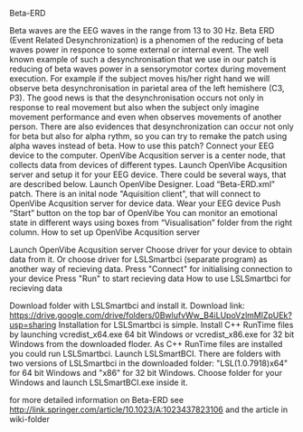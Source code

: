 Beta-ERD

Beta waves are the EEG waves in the range from 13 to 30 Hz. Beta ERD (Event Related Desynchronization) is a phenomen of the reducing of beta waves
power in responce to some external or internal event. The well known example of such a desynchronisation that we use in our patch is
reducing of beta waves power in a sensorymotor cortex during movement execution. For example if the subject moves his/her right hand we will 
observe beta desynchronisation in parietal area of the left hemishere (C3, P3). The good news is that the desynchronisation occurs not only
in response to real movement but also when the subject only imagine movement performance and even when observes movements of another person. There are also evidences that desynchronization can 
occur not only for beta but also for alpha rythm, so you can try to remake the patch using alpha waves instead of beta.
How to use this patch?
Connect your EEG device to the computer.
OpenVibe Acqusition server is a center node, that collects data from devices of different types. Launch OpenVibe Acqusition server and setup it for your EEG device. There could be several ways, that are described below.
Launch OpenVibe Designer.
Load “Beta-ERD.xml” patch.
There is an inital node "Aquisition client", that will connect to OpenVibe Acqusition server for device data.
Wear your EEG device
Push “Start” button on the top bar of OpenVibe
You can monitor an emotional state in different ways using boxes from “Visualisation” folder from the right column.
How to set up OpenVibe Acqusition server

Launch OpenVibe Acqusition server
Choose driver for your device to obtain data from it.
Or choose driver for LSLSmartbci (separate program) as another way of recieving data.
Press "Connect" for initialising connection to your device
Press "Run" to start recieving data
How to use LSLSmartbci for recieving data

Download folder with LSLSmartbci and install it. Download link: https://drive.google.com/drive/folders/0BwlufvWw_B4iLUpoVzlmMlZpUEk?usp=sharing
Installation for LSLSmartbci is simple. Install C++ RunTime files by launching vcredist_x64.exe 64 bit Windows or vcredist_x86.exe for 32 bit Windows from the downloaded floder. As C++ RunTime files are installed you could run LSLSmartbci.
Launch LSLSmartBCI. There are folders with two versions of LSLSmartbci in the downloaded folder: "LSL(1.0.7918)x64" for 64 bit Windows and "x86" for 32 bit Windows. Choose folder for your Windows and launch LSLSmartBCI.exe inside it.

for more detailed information on Beta-ERD see http://link.springer.com/article/10.1023/A:1023437823106 and the article in wiki-folder
